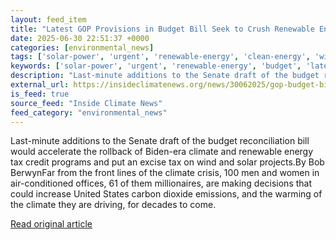 ```yaml
---
layout: feed_item
title: "Latest GOP Provisions in Budget Bill Seek to Crush Renewable Energy"
date: 2025-06-30 22:51:37 +0000
categories: [environmental_news]
tags: ['solar-power', 'urgent', 'renewable-energy', 'clean-energy', 'wind-power']
keywords: ['solar-power', 'urgent', 'renewable-energy', 'budget', 'latest', 'clean-energy', 'provisions', 'wind-power']
description: "Last-minute additions to the Senate draft of the budget reconciliation bill would accelerate the rollback of Biden-era climate and renewable energy tax credi..."
external_url: https://insideclimatenews.org/news/30062025/gop-budget-bill-provisions-to-crush-renewable-energy/
is_feed: true
source_feed: "Inside Climate News"
feed_category: "environmental_news"
---
```


Last-minute additions to the Senate draft of the budget reconciliation bill would accelerate the rollback of Biden-era climate and renewable energy tax credit programs and put an excise tax on wind and solar projects.By Bob BerwynFar from the front lines of the climate crisis, 100 men and women in air-conditioned offices, 61 of them millionaires, are making decisions that could increase United States carbon dioxide emissions, and the warming of the climate they are driving, for decades to come.

[Read original article](https://insideclimatenews.org/news/30062025/gop-budget-bill-provisions-to-crush-renewable-energy/)
